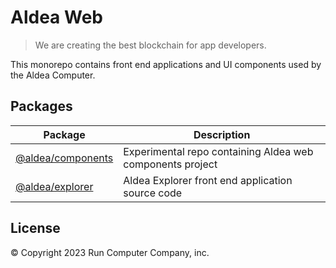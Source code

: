# Aldea Web

> We are creating the best blockchain for app developers.

This monorepo contains front end applications and UI components used by the Aldea Computer.

## Packages

| Package                                                                              | Description                                               |
| ------------------------------------------------------------------------------------ | --------------------------------------------------------- |
| [@aldea/components](https://github.com/aldeacomputer/aldea-web/tree/main/components) | Experimental repo containing Aldea web components project |
| [@aldea/explorer](https://github.com/aldeacomputer/aldea-web/tree/main/explorer)     | Aldea Explorer front end application source code          |

## License

© Copyright 2023 Run Computer Company, inc.
